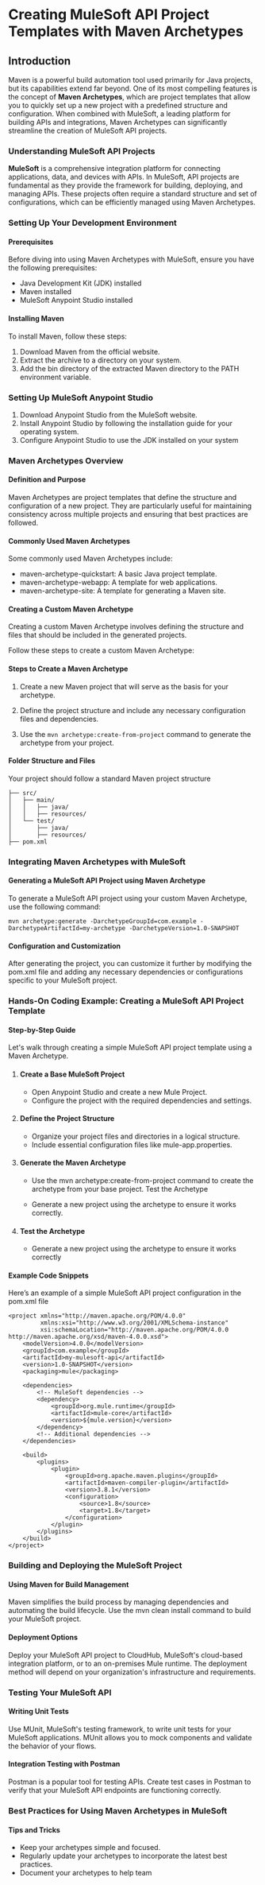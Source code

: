 <!-- Headings -->
# Creating MuleSoft API Project Templates with Maven Archetypes #
## Introduction ##

Maven is a powerful build automation tool used primarily for Java projects, but its capabilities extend far beyond. One of its most compelling features is the concept of **Maven Archetypes**, which are project templates that allow you to quickly set up a new project with a predefined structure and configuration. When combined with MuleSoft, a leading platform for building APIs and integrations, Maven Archetypes can significantly streamline the creation of MuleSoft API projects.

### Understanding MuleSoft API Projects ##
**MuleSoft** is a comprehensive integration platform for connecting applications, data, and devices with APIs. In MuleSoft, API projects are fundamental as they provide the framework for building, deploying, and managing APIs. These projects often require a standard structure and set of configurations, which can be efficiently managed using Maven Archetypes.

### Setting Up Your Development Environment ###
#### Prerequisites ####
Before diving into using Maven Archetypes with MuleSoft, ensure you have the following prerequisites:
<!-- UL -->
* Java Development Kit (JDK) installed
* Maven installed
* MuleSoft Anypoint Studio installed

#### Installing Maven ####
To install Maven, follow these steps:
<!-- OL -->

1. Download Maven from the official website.
1. Extract the archive to a directory on your system.
1. Add the bin directory of the extracted Maven directory to the PATH environment variable.

### Setting Up MuleSoft Anypoint Studio ###
<!-- OL -->
1. Download Anypoint Studio from the MuleSoft website.
1. Install Anypoint Studio by following the installation guide for your operating system.
1. Configure Anypoint Studio to use the JDK installed on your system

### Maven Archetypes Overview ###
#### Definition and Purpose ####
Maven Archetypes are project templates that define the structure and configuration of a new project. They are particularly useful for maintaining consistency across multiple projects and ensuring that best practices are followed.

#### Commonly Used Maven Archetypes ####
Some commonly used Maven Archetypes include:
<!-- UL -->
* maven-archetype-quickstart: A basic Java project template.
* maven-archetype-webapp: A template for web applications.
* maven-archetype-site: A template for generating a Maven site.
#### Creating a Custom Maven Archetype ####
Creating a custom Maven Archetype involves defining the structure and files that should be included in the generated projects. 

Follow these steps to create a custom Maven Archetype:

#### Steps to Create a Maven Archetype ####
<!-- OL -->
1. Create a new Maven project that will serve as the basis for your archetype.

1. Define the project structure and include any necessary configuration files and dependencies.

1. Use the ``mvn archetype:create-from-project`` command to generate the archetype from your project.

#### Folder Structure and Files ####
Your project should follow a standard Maven project structure

<!-- Github Markdown -->
<!-- Code Blocks -->

```my-archetype/
├── src/
│   ├── main/
│   │   ├── java/
│   │   ├── resources/
│   └── test/
│       ├── java/
│       ├── resources/
├── pom.xml 
```
### Integrating Maven Archetypes with MuleSoft ###
#### Generating a MuleSoft API Project using Maven Archetype ####
To generate a MuleSoft API project using your custom Maven Archetype, use the following command:
<!-- Github Markdown -->
<!-- Code Blocks -->
``` mvn archetype:generate -DarchetypeGroupId=com.example -DarchetypeArtifactId=my-archetype -DarchetypeVersion=1.0-SNAPSHOT ```
#### Configuration and Customization ####
After generating the project, you can customize it further by modifying the pom.xml file and adding any necessary dependencies or configurations specific to your MuleSoft project.

### Hands-On Coding Example: Creating a MuleSoft API Project Template ###
#### Step-by-Step Guide ####
Let's walk through creating a simple MuleSoft API project template using a Maven Archetype.
<!--OL -->

1. #### Create a Base MuleSoft Project ####

    * Open Anypoint Studio and create a new Mule Project.
    * Configure the project with the required dependencies and settings.
<!--OL -->
2. #### Define the Project Structure ####

    * Organize your project files and directories in a logical structure.
    * Include essential configuration files like mule-app.properties.
3. #### Generate the Maven Archetype ####

    * Use the mvn archetype:create-from-project command to create the archetype from your base project.
Test the Archetype

    * Generate a new project using the archetype to ensure it works correctly.
4. #### Test the Archetype ####

    * Generate a new project using the archetype to ensure it works correctly

#### Example Code Snippets ####
Here’s an example of a simple MuleSoft API project configuration in the pom.xml file
<!-- Github Markdown -->
<!-- Code Blocks -->
```
<project xmlns="http://maven.apache.org/POM/4.0.0"
         xmlns:xsi="http://www.w3.org/2001/XMLSchema-instance"
         xsi:schemaLocation="http://maven.apache.org/POM/4.0.0 http://maven.apache.org/xsd/maven-4.0.0.xsd">
    <modelVersion>4.0.0</modelVersion>
    <groupId>com.example</groupId>
    <artifactId>my-mulesoft-api</artifactId>
    <version>1.0-SNAPSHOT</version>
    <packaging>mule</packaging>
    
    <dependencies>
        <!-- MuleSoft dependencies -->
        <dependency>
            <groupId>org.mule.runtime</groupId>
            <artifactId>mule-core</artifactId>
            <version>${mule.version}</version>
        </dependency>
        <!-- Additional dependencies -->
    </dependencies>
    
    <build>
        <plugins>
            <plugin>
                <groupId>org.apache.maven.plugins</groupId>
                <artifactId>maven-compiler-plugin</artifactId>
                <version>3.8.1</version>
                <configuration>
                    <source>1.8</source>
                    <target>1.8</target>
                </configuration>
            </plugin>
        </plugins>
    </build>
</project>
```
### Building and Deploying the MuleSoft Project ###
#### Using Maven for Build Management ####
Maven simplifies the build process by managing dependencies and automating the build lifecycle. Use the mvn clean install command to build your MuleSoft project.

#### Deployment Options ####
Deploy your MuleSoft API project to CloudHub, MuleSoft's cloud-based integration platform, or to an on-premises Mule runtime. The deployment method will depend on your organization's infrastructure and requirements.

### Testing Your MuleSoft API ###
#### Writing Unit Tests ####
Use MUnit, MuleSoft's testing framework, to write unit tests for your MuleSoft applications. MUnit allows you to mock components and validate the behavior of your flows.

#### Integration Testing with Postman ####
Postman is a popular tool for testing APIs. Create test cases in Postman to verify that your MuleSoft API endpoints are functioning correctly.

### Best Practices for Using Maven Archetypes in MuleSoft ###
#### Tips and Tricks ####
* Keep your archetypes simple and focused.
* Regularly update your archetypes to incorporate the latest best practices.
* Document your archetypes to help team




